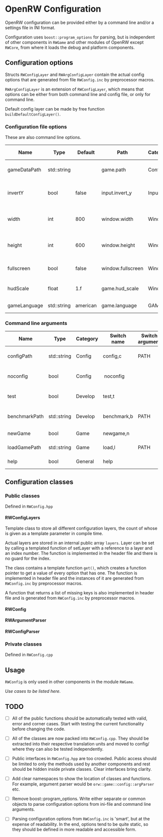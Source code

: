 # OpenRW Configuration

OpenRW configuration can be provided either by a command line and/or a settings
file in INI format.

Configuration uses `boost::program_options` for parsing, but is independent of
other components in `RWGame` and other modules of OpenRW except `RWCore`, from
where it loads the debug and platform components.

## Configuration options

Structs `RWConfigLayer` and `RWArgConfigLayer` contain the actual config
options that are generated from file `RWConfig.inc` by preprocessor macros.

`RWArgConfigLayer` is an extension of `RWConfigLayer`, which means that options
can be either from both command line and config file, or only for command
line.

Default config layer can be made by free function `buildDefaultConfigLayer()`.

### Configuration file options

These are also command line options.

| Name | Type | Default | Path | Category | Switch name | Switch argument | Desc |
|------|------|---------|------|----------|----------|---------------|------|
gameDataPath | std::string | | game.path | Config | gamedata | PATH | Path of game data
invertY | bool | false | input.invert_y | Input | invert_y |  | Invert the y-axis of the mouse
width | int | 800 | window.width | Window | width,w | WIDTH | Game resolution width in pixels
height | int | 600 | window.height | Window | height,h | HEIGHT | Game resolution height in pixels
fullscreen | bool | false | window.fullscreen | Window | fullscreen,f | | Enable fullscreen mode
hudScale | float | 1.f | game.hud_scale | Window | hud_scale | FACTOR | Scaling factor of the HUD
gameLanguage | std::string | american | game.language | GAME | language | LANGUAGE | Game Language


### Command line arguments

| Name | Type | Category | Switch name | Switch argument | Desc |
|------|------|----------|----------|---------------|------|
configPath | std::string | Config | config,c  | PATH | Path of configuration file
noconfig | bool | Config | noconfig  | | Don't load configuration file
test | bool | Develop | test,t | | Start a new game in a test location
benchmarkPath | std::string | Develop | benchmark,b | PATH | Run benchmark from file
newGame | bool | Game | newgame,n | | Start a new game
loadGamePath | std::string | Game | load,l | PATH | Load save file
help | bool | General | help | | Show help message

## Configuration classes

### Public classes

Defined in `RWConfig.hpp`

#### RWConfigLayers

Template class to store all different configuration layers, the count of whose
is given as a template parameter in compile time.

Actual layers are stored in an internal public array `layers`. Layer can
be set by calling a templated function of setLayer with a reference to a layer
and an index number. The function is implemented in the header file and there
is no guard for the index.

The class contains a template function `get()`, which creates a function
pointer to get a value of every option that has one. The function is
implemented in header file and the instances of it are generated from
`RWConfig.inc` by preprocessor macros.

A function that returns a list of missing keys is also implemented in header
file and is generated from `RWConfig.inc` by preprocessor macros.

#### RWConfig

#### RWArgumentParser

#### RWConfigParser

### Private classes

Defined in `RWConfig.cpp`

## Usage

`RWConfig` is only used in other components in the module `RWGame`.

_Use cases to be listed here._

## TODO

- [ ] All of the public functions should be automatically tested with valid, error
and corner cases. Start with testing the current functionality before changing
the code.

- [ ] All of the classes are now packed into `RWConfig.cpp`. They should be
extracted into their respective translation units and moved to config/ where
they can also be tested independently.

- [ ] Public interfaces in `RWConfig.hpp` are too crowded. Public access should
be limited to only the methods used by another components and rest should be
hidden inside private classes. Clear interfaces bring clarity.

- [ ] Add clear namespaces to show the location of classes and functions. For
example, argument parser would be `orw::game::config::argParser` etc.

- [ ] Remove boost::program_options. Write either separate or common objects to
parse configuration options from ini-file and command line arguments.

- [ ] Parsing configuration options from `RWConfig.inc` is 'smart', but at the
expense of readability. In the end, options tend to be quite static, so they
should be defined in more readable and accessible form.
